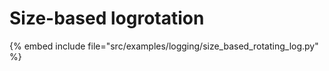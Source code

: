 # Size-based logrotation

{% embed include file="src/examples/logging/size_based_rotating_log.py" %}
